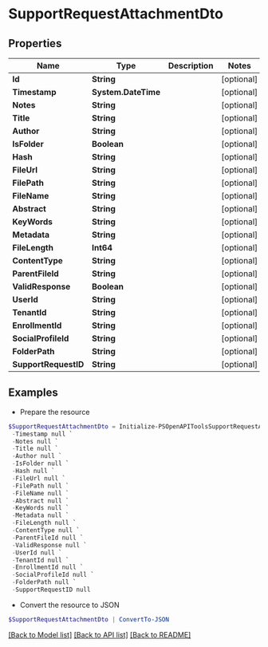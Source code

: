 # SupportRequestAttachmentDto
## Properties

Name | Type | Description | Notes
------------ | ------------- | ------------- | -------------
**Id** | **String** |  | [optional] 
**Timestamp** | **System.DateTime** |  | [optional] 
**Notes** | **String** |  | [optional] 
**Title** | **String** |  | [optional] 
**Author** | **String** |  | [optional] 
**IsFolder** | **Boolean** |  | [optional] 
**Hash** | **String** |  | [optional] 
**FileUrl** | **String** |  | [optional] 
**FilePath** | **String** |  | [optional] 
**FileName** | **String** |  | [optional] 
**Abstract** | **String** |  | [optional] 
**KeyWords** | **String** |  | [optional] 
**Metadata** | **String** |  | [optional] 
**FileLength** | **Int64** |  | [optional] 
**ContentType** | **String** |  | [optional] 
**ParentFileId** | **String** |  | [optional] 
**ValidResponse** | **Boolean** |  | [optional] 
**UserId** | **String** |  | [optional] 
**TenantId** | **String** |  | [optional] 
**EnrollmentId** | **String** |  | [optional] 
**SocialProfileId** | **String** |  | [optional] 
**FolderPath** | **String** |  | [optional] 
**SupportRequestID** | **String** |  | [optional] 

## Examples

- Prepare the resource
```powershell
$SupportRequestAttachmentDto = Initialize-PSOpenAPIToolsSupportRequestAttachmentDto  -Id null `
 -Timestamp null `
 -Notes null `
 -Title null `
 -Author null `
 -IsFolder null `
 -Hash null `
 -FileUrl null `
 -FilePath null `
 -FileName null `
 -Abstract null `
 -KeyWords null `
 -Metadata null `
 -FileLength null `
 -ContentType null `
 -ParentFileId null `
 -ValidResponse null `
 -UserId null `
 -TenantId null `
 -EnrollmentId null `
 -SocialProfileId null `
 -FolderPath null `
 -SupportRequestID null
```

- Convert the resource to JSON
```powershell
$SupportRequestAttachmentDto | ConvertTo-JSON
```

[[Back to Model list]](../README.md#documentation-for-models) [[Back to API list]](../README.md#documentation-for-api-endpoints) [[Back to README]](../README.md)

